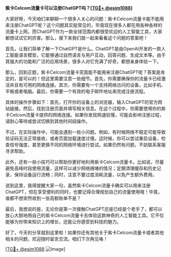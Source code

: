 **紫卡Celcom流量卡可以注册ChatGPT吗？[[TG💪+ @esim1088](https://t.me/s/esim1088)]**

大家好呀，今天咱们来聊聊一个很多人关心的问题：紫卡Celcom流量卡能不能用来注册ChatGPT呢？这个问题其实挺常见的，毕竟现在很多人都在用各种各样的流量卡上网，而ChatGPT作为一款全球范围内都很受欢迎的人工智能工具，大家都想试试它的厉害。那么，接下来我们就一起来看看这个问题的答案吧！

首先，让我们简单了解一下ChatGPT是什么。ChatGPT是由OpenAI开发的一款人工智能语言模型，它能够通过自然语言与用户互动，回答问题、生成文本等。由于其强大的功能和广泛的应用场景，很多人对它充满了好奇，都想亲身体验一下。

那么，回到正题，紫卡Celcom流量卡究竟能不能用来注册ChatGPT呢？答案是肯定的，是可以的！但这里需要注意一些细节。首先，你需要确保你的流量卡已经激活并且有可用的网络连接。其次，你需要有一个支持网络访问的设备，比如手机、平板或者电脑。最后，你需要一个有效的电子邮件地址来完成注册流程。

具体的操作步骤如下：首先，打开你的设备上的浏览器，输入ChatGPT的官方网站链接。然后，找到注册页面并填写相关信息。在这个过程中，你需要使用你的紫卡Celcom流量卡提供的网络连接。如果你发现网速较慢，可能会影响注册过程，请耐心等待或尝试切换到其他时间段操作。

不过，在实际操作中，可能会遇到一些小问题。例如，有时候网络不稳定可能导致验证码无法正常接收，或者页面加载速度过慢。这时候，你可以尝试重启设备，检查信号强度，甚至更换不同的网络环境进行尝试。如果仍然有问题，不妨联系客服寻求帮助。

此外，还有一些小技巧可以帮助你更好地利用紫卡Celcom流量卡。比如说，尽量避免高峰时段使用流量，这样可以减少网络拥堵的情况；定期清理缓存和历史记录，保持设备运行流畅；同时，注意不要过度消耗流量，以免产生额外费用。

说到这里，我得提醒大家一句，虽然紫卡Celcom流量卡确实可以用来注册ChatGPT，但在享受便利的同时，也要记得合理规划自己的流量使用哦！毕竟，谁都不想突然收到一张高额账单不是？

最后，我想说的是，无论你是第一次接触ChatGPT还是已经是个老手了，都可以放心大胆地用自己的紫卡Celcom流量卡去体验这款神奇的人工智能工具。它不仅能够为你带来知识上的增长，还能让你感受到科技的魅力。

好了，今天的分享就到这里啦！如果你还有其他关于紫卡Celcom流量卡或者其他相关的问题，欢迎随时留言交流。咱们下次再见咯！

[[TG💪+ @esim1088](https://t.me/s/esim1088) ![Image](https://i.postimg.cc/4NQfJmqS/Snipaste-2025-05-13-00-14-12.png)]